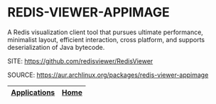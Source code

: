 # REDIS-VIEWER-APPIMAGE

 A Redis visualization client tool that pursues ultimate performance, 
 minimalist layout, efficient interaction, cross platform, and supports 
 deserialization of Java bytecode.

 SITE: https://github.com/redisviewer/RedisViewer

 SOURCE: https://aur.archlinux.org/packages/redis-viewer-appimage

 | [Applications](https://portable-linux-apps.github.io/apps.html) | [Home](https://portable-linux-apps.github.io)
 | --- | --- |
